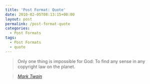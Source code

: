 ```yaml
---
title: 'Post Format: Quote'
date: 2010-02-05T08:13:15+00:00
layout: post
permalink: /post-format-quote
categories:
  - Post Formats
tags:
  - Post Formats
  - quote
---
```

> Only one thing is impossible for God: To find any sense in any copyright law on the planet.
  
> <cite><a href="http://www.brainyquote.com/quotes/quotes/m/marktwain163473.html">Mark Twain</a></cite>